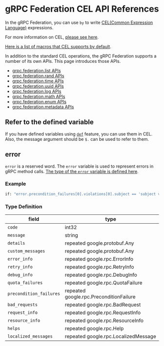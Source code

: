 # gRPC Federation CEL API References

In the gRPC Federation, you can use `by` to write [CEL(Common Expression Language)](https://github.com/google/cel-spec) expressions.  

For more information on CEL, [please see here](https://github.com/google/cel-spec/blob/master/doc/langdef.md).

[Here is a list of macros that CEL supports by default](https://github.com/google/cel-spec/blob/master/doc/langdef.md#macros).

In addition to the standard CEL operations, the gRPC Federation supports a number of its own APIs. This page introduces those APIs.

- [grpc.federation.list APIs](./cel/list.md)
- [grpc.federation.rand APIs](./cel/rand.md)
- [grpc.federation.time APIs](./cel/time.md)
- [grpc.federation.uuid APIs](./cel/uuid.md)
- [grpc.federation.log APIs](./cel/log.md)
- [grpc.federation.math APIs](./cel/math.md)
- [grpc.federation.enum APIs](./cel/enum.md)
- [grpc.federation.metadata APIs](./cel/metadata.md)

## Refer to the defined variable

If you have defined variables using [`def`](#grpcfederationmessagedef) feature, you can use them in CEL.  
Also, the message argument should be `$.` can be used to refer to them.

## error

`error` is a reserved word. The `error` variable is used to represent errors in gRPC method calls.
[The type of the `error` variable is defined here](../proto/grpc/federation/private.proto).

### Example

```proto
if: "error.precondition_failures[0].violations[0].subject == 'subject value'"
```

### Type Definition

| field | type |
| ----- | ---- |
| `code` | int32 |
| `message` | string |
| `details` | repeated google.protobuf.Any |
| `custom_messages` | repeated google.protobuf.Any |
| `error_info` | repeated google.rpc.ErrorInfo |
| `retry_info` | repeated google.rpc.RetryInfo |
| `debug_info` | repeated google.rpc.DebugInfo |
| `quota_failures` | repeated google.rpc.QuotaFailure |
| `precondition_failures` | repeated google.rpc.PreconditionFailure |
| `bad_requests` | repeated google.rpc.BadRequest |
| `request_info` | repeated google.rpc.RequestInfo |
| `resource_info` | repeated google.rpc.ResourceInfo |
| `helps` | repeated google.rpc.Help |
| `localized_messages` | repeated google.rpc.LocalizedMessage |